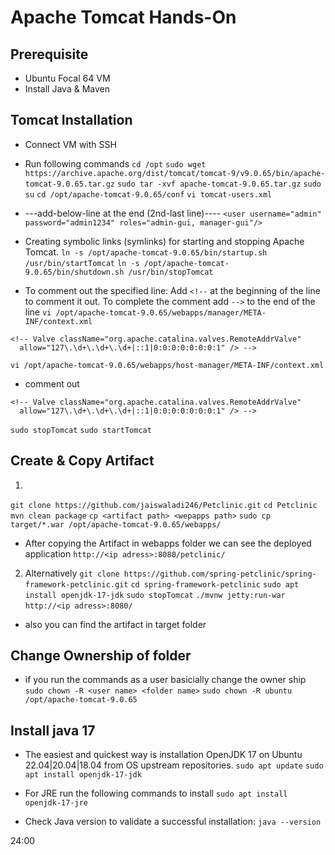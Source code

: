 # Apache Tomcat Hands-On

## Prerequisite
- Ubuntu Focal 64 VM
- Install Java & Maven

## Tomcat Installation
- Connect VM with SSH
- Run following commands 
`cd /opt`
`sudo wget https://archive.apache.org/dist/tomcat/tomcat-9/v9.0.65/bin/apache-tomcat-9.0.65.tar.gz`
`sudo tar -xvf apache-tomcat-9.0.65.tar.gz`
`sudo su`
`cd /opt/apache-tomcat-9.0.65/conf`
`vi tomcat-users.xml`
- ---add-below-line at the end (2nd-last line)----
`<user username="admin" password="admin1234" roles="admin-gui, manager-gui"/>`
- Creating symbolic links (symlinks) for starting and stopping Apache Tomcat.
`ln -s /opt/apache-tomcat-9.0.65/bin/startup.sh /usr/bin/startTomcat`
`ln -s /opt/apache-tomcat-9.0.65/bin/shutdown.sh /usr/bin/stopTomcat`

- To comment out the specified line: Add `<!--` at the beginning of the line to comment it out. To
complete the comment add `-->` to the end of the line 
`vi /opt/apache-tomcat-9.0.65/webapps/manager/META-INF/context.xml`
```
<!-- Valve className="org.apache.catalina.valves.RemoteAddrValve"
  allow="127\.\d+\.\d+\.\d+|::1|0:0:0:0:0:0:0:1" /> -->
```

`vi /opt/apache-tomcat-9.0.65/webapps/host-manager/META-INF/context.xml`

- comment out
```
<!-- Valve className="org.apache.catalina.valves.RemoteAddrValve"
  allow="127\.\d+\.\d+\.\d+|::1|0:0:0:0:0:0:0:1" /> -->
```

`sudo stopTomcat`
`sudo startTomcat`

## Create & Copy Artifact
1. 
`git clone https://github.com/jaiswaladi246/Petclinic.git`
`cd Petclinic`
`mvn clean package`
`cp <artifact path> <wepapps path>`
`sudo cp target/*.war /opt/apache-tomcat-9.0.65/webapps/`

- After copying the Artifact in webapps folder we can see the deployed application
`http://<ip adress>:8080/petclinic/`

2. Alternatively
`git clone https://github.com/spring-petclinic/spring-framework-petclinic.git`
`cd spring-framework-petclinic`
`sudo apt install openjdk-17-jdk`
`sudo stopTomcat`
`./mvnw jetty:run-war`
`http://<ip adress>:8080/`
- also you can find the artifact in target folder

## Change Ownership of folder
- if you run the commands as a user basicially change the owner ship
`sudo chown -R <user name> <folder name>`
`sudo chown -R ubuntu /opt/apache-tomcat-9.0.65`


## Install java 17
- The easiest and quickest way is installation OpenJDK 17 on Ubuntu 22.04|20.04|18.04 from OS upstream repositories.
`sudo apt update`
`sudo apt install openjdk-17-jdk`

- For JRE run the following commands to install
`sudo apt install openjdk-17-jre`

- Check Java version to validate a successful installation:
`java --version`




24:00
